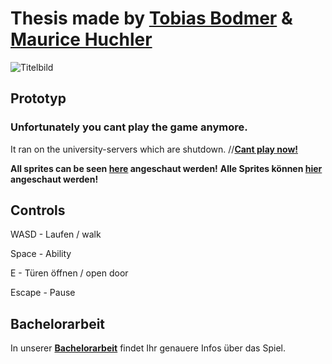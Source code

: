 # Thesis made by **[Tobias Bodmer](https://github.com/Tobias-Bodmer)** & **[Maurice Huchler](https://github.com/MauriceHuchler)** 

![Titelbild](https://user-images.githubusercontent.com/48796225/176191154-bdcdc3ec-15a4-4c1b-b715-fd7f3b4fb800.jpg)

## **Prototyp**

### Unfortunately you cant play the game anymore. 
It ran on the university-servers which are shutdown.
//**[Cant play now!](https://tobias-bodmer.github.io/Thesis/index.html)**

**All sprites can be seen [here](https://tobias-bodmer.github.io/Thesis/sprites.html)  angeschaut werden!** 
**Alle Sprites können [hier](https://tobias-bodmer.github.io/Thesis/sprites.html)  angeschaut werden!** 

## **Controls**

WASD  - Laufen / walk

Space - Ability 

E - Türen öffnen / open door

Escape - Pause

## **Bachelorarbeit**

In unserer **[Bachelorarbeit](https://github.com/Tobias-Bodmer/Thesis/blob/main/Dokumentation/Bachelorarbeit_Huchler_Bodmer.pdf)** findet Ihr genauere Infos über das Spiel.
